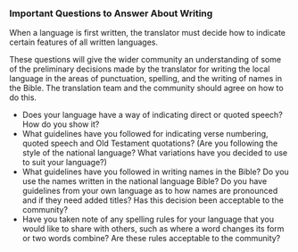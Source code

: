 
### Important Questions to Answer About Writing

When a language is first written, the translator must decide how to indicate certain features of all written languages.

These questions will give the wider community an understanding of some of the preliminary decisions made by the translator for writing the local language in the areas of punctuation, spelling, and the writing of names in the Bible. The translation team and the community should agree on how to do this.

* Does your language have a way of indicating direct or quoted speech? How do you show it?
* What guidelines have you followed for indicating verse numbering, quoted speech and Old Testament quotations? (Are you following the style of the national language? What variations have you decided to use to suit your language?)
* What guidelines have you followed in writing names in the Bible? Do you use the names written in the national language Bible? Do you have guidelines from your own language as to how names are pronounced and if they need added titles? Has this decision been acceptable to the community?
* Have you taken note of any spelling rules for your language that you would like to share with others, such as where a word changes its form or two words combine? Are these rules acceptable to the community?

